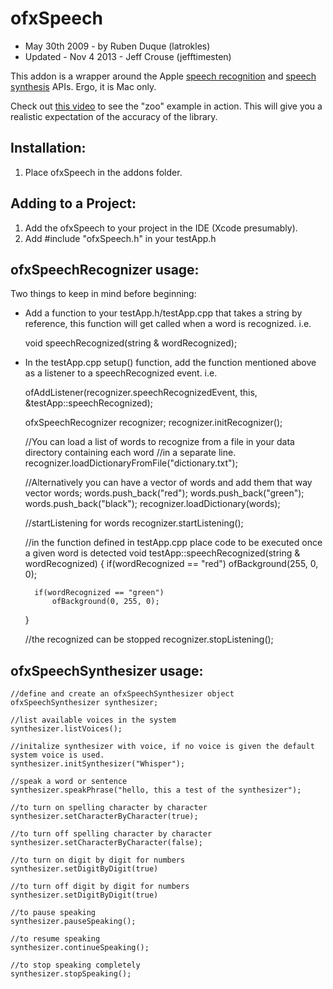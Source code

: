 
# ofxSpeech 
* May 30th 2009 - by Ruben Duque (latrokles)
* Updated - Nov 4 2013 - Jeff Crouse (jefftimesten)

This addon is a wrapper around the Apple [speech recognition](https://developer.apple.com/library/mac/documentation/Carbon/Reference/Speech_Recognition_Manager/Reference/reference.html) and [speech synthesis](https://developer.apple.com/library/mac/documentation/Carbon/Reference/Speech_Synthesis_Manager/Reference/reference.html) APIs. Ergo, it is Mac only.

Check out [this video](https://www.youtube.com/watch?v=aQZA8Im3UqA) to see the "zoo" example in action.  This will give you a realistic expectation of the accuracy of the library.

## Installation:
1. Place ofxSpeech in the addons folder.

## Adding to a Project:
1. Add the ofxSpeech to your project in the IDE (Xcode presumably).
2. Add #include "ofxSpeech.h" in your testApp.h

## ofxSpeechRecognizer usage:

Two things to keep in mind before beginning:
- Add a function to your testApp.h/testApp.cpp that takes a string by reference, this function will get called when a word is recognized.
i.e.

	void speechRecognized(string & wordRecognized);

- In the testApp.cpp setup() function, add the function mentioned above as a listener to a speechRecognized event. 
i.e.

	ofAddListener(recognizer.speechRecognizedEvent, this, &testApp::speechRecognized);

	ofxSpeechRecognizer recognizer;
	recognizer.initRecognizer();

	//You can load a list of words to recognize from a file in your data directory containing each word
	//in a separate line.
	recognizer.loadDictionaryFromFile("dictionary.txt");

	//Alternatively you can have a vector of words and add them that way
	vector<string> words;
	words.push_back("red");
	words.push_back("green");
	words.push_back("black");
	recognizer.loadDictionary(words);

	//startListening for words
	recognizer.startListening();

	//in the function defined in testApp.cpp place code to be executed once a given word is detected
	void testApp::speechRecognized(string & wordRecognized)
	{
	    if(wordRecognized == "red")
	        ofBackground(255, 0, 0);

	    if(wordRecognized == "green")
	        ofBackground(0, 255, 0);
	}

	//the recognized can be stopped
	recognizer.stopListening();

## ofxSpeechSynthesizer usage:

	//define and create an ofxSpeechSynthesizer object
	ofxSpeechSynthesizer synthesizer;

	//list available voices in the system
	synthesizer.listVoices();

	//initalize synthesizer with voice, if no voice is given the default system voice is used.
	synthesizer.initSynthesizer("Whisper");

	//speak a word or sentence
	synthesizer.speakPhrase("hello, this a test of the synthesizer");

	//to turn on spelling character by character
	synthesizer.setCharacterByCharacter(true);

	//to turn off spelling character by character
	synthesizer.setCharacterByCharacter(false);

	//to turn on digit by digit for numbers
	synthesizer.setDigitByDigit(true)

	//to turn off digit by digit for numbers
	synthesizer.setDigitByDigit(true)

	//to pause speaking
	synthesizer.pauseSpeaking();

	//to resume speaking
	synthesizer.continueSpeaking();

	//to stop speaking completely
	synthesizer.stopSpeaking();
